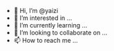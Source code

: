 - 👋 Hi, I’m @yaizi
- 👀 I’m interested in ...
- 🌱 I’m currently learning ...
- 💞️ I’m looking to collaborate on ...
- 📫 How to reach me ...

<!---
yaizi/yaizi is a ✨ special ✨ repository because its `README.md` (this file) appears on your GitHub profile.
You can click the Preview link to take a look at your changes.
--->
